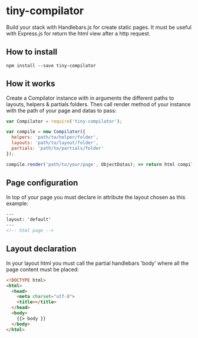 # tiny-compilator

Build your stack with Handlebars.js for create static pages. It must be useful with Express.js for return the html view after a http request.

## How to install
```terminal
npm install --save tiny-compilator
```

## How it works
Create a Compilator instance with in arguments the different paths to layouts, helpers & partials folders. Then call render method of your instance with the path of your page and datas to pass:
```javascript
var Compilator = require('tiny-compilator');

var compile = new Compilator({
  helpers: 'path/to/helper/folder',
  layouts: 'path/to/layout/folder',
  partials: 'path/to/partials/folder'
});

compile.render('path/to/your/page', ObjectDatas); => return html compiled
```

## Page configuration
In top of your page you must declare in attribute the layout chosen as this example:
```html
---
layout: 'default'
---
<!-- html page -->
```

## Layout declaration
In your layout html you must call the partial handlebars 'body' where all the page content must be placed:
```html
<!DOCTYPE html>
<html>
  <head>
    <meta charset="utf-8">
    <title></title>
  </head>
  <body>
    {{> body }}
  </body>
</html>
```
